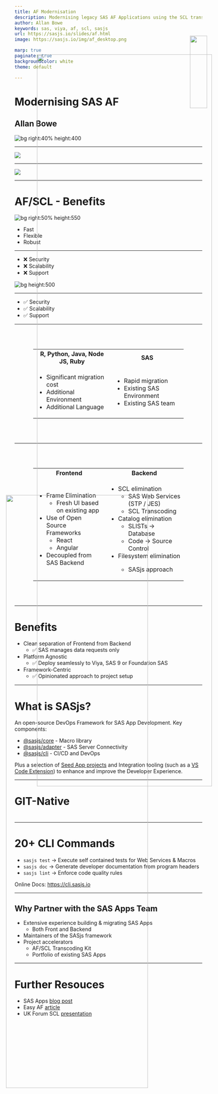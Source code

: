 ```yaml
---
title: AF Modernisation
description: Modernising legacy SAS AF Applications using the SCL transcoding kit and SASjs
author: Allan Bowe
keywords: sas, viya, af, scl, sasjs
url: https://sasjs.io/slides/af.html
image: https://sasjs.io/img/af_desktop.png

marp: true
paginate: true
backgroundColor: white
theme: default

---
```

<style >
section {
  padding: 50px;
}
header{
  position: absolute;
  right: 50px;
  font-size: 60px;
  text-align: right;
  font-weight: bold;
  color: navy
}
header img{
  position: absolute;
  padding-top: 10px;
  left: 0px;
  height: 70px;
}
</style>

<!-- header: ![](https://sasjs.io/img/sas-apps.png)-->


# Modernising SAS AF<!--fit-->
## Allan Bowe


![bg right:40% height:400](https://sasjs.io/img/af1.png)


---
<!-- header: ![](https://sasjs.io/img/sas-apps.png) Desktop -->

![](https://sasjs.io/img/af_before.png)

---
<!-- header: ![](https://sasjs.io/img/sas-apps.png) Cloud -->

![](https://sasjs.io/img/af_after.png)

---
<!-- header: ![](https://sasjs.io/img/sas-apps.png)-->


# AF/SCL - Benefits

![bg right:50% height:550](https://sasjs.io/img/af2.png)

- Fast
- Flexible
- Robust

<!-- TRANSCRIPT
Fast to build as point & click
Flexible due to filesystem access
Robust vendor support, has lasted decades
-->

---
<!-- header: ![](https://sasjs.io/img/sas-apps.png) AF/SCL Architecture -->

- ❌ Security
- ❌ Scalability
- ❌ Support

![bg height:500](https://sasjs.io/img/af_desktop.png)

<!-- TRANSCRIPT
Everything under end user credentials
Desktop deployments
software itself going out of support, hard to find devs
-->

---
<!--
header: ![](https://sasjs.io/img/sas-apps.png) Web Architecture
-->

<img src="https://sasjs.io/img/af_cloud_trans.png"
  style="position: absolute;right:0px;top:200px;width:70%">
</img>

- ✅ Security
- ✅ Scalability
- ✅ Support

---
<!--
header: ![](https://sasjs.io/img/sas-apps.png) Modernisation Process
-->


<table style="padding:50px; width: 100%;">
<tr style="text-align:center; font-weight:bold">
  <td>R, Python, Java, Node JS, Ruby </td><td>SAS </td>
</tr>
<tr><td><ul>
  <li>Significant migration cost </li>
  <li>Additional Environment</li>
  <li>Additional Language</li>
</ul>
</td><td>
<ul>
  <li>Rapid migration </li>
  <li>Existing SAS Environment</li>
  <li>Existing SAS team</li>
</ul>
</td></tr></table>

---
<!--
header: ![](https://sasjs.io/img/sas-apps.png) Modernisation Process
-->


<table style="padding:50px">
<tr style="text-align:center; font-weight:bold">
  <td>Frontend</td><td>Backend</td>
</tr>
<tr><td><ul><li>Frame Elimination
  <ul><li>Fresh UI based on existing app</li></ul> </li>
<li>Use of Open Source Frameworks
  <ul><li>React </li><li>Angular</li></ul>
</li>
<li> Decoupled from SAS Backend </li>
</ul>
</td><td>
<ul>
  <li>SCL elimination
    <ul><li>SAS Web Services (STP / JES)</li>
    <li>SCL Transcoding</li>
    </ul>
  </li>
  <li>Catalog elimination
    <ul><li>SLISTs -> Database</li>
    <li>Code -> Source Control</li>
    </ul>
  </li>
  <li>Filesystem elimination</li>
  <ul><li>SASjs approach</li><ul>
</ul>
</td></tr></table>

<!-- TRANSCRIPT
Fresh UI - existing frames discarded
Open Source = lower maintenance
SCL elimination -
-->


---
<!-- header: ![](https://sasjs.io/img/sas-apps.png) SASjs Approach -->

# Benefits

- Clean separation of Frontend from Backend
  - ✅ SAS manages data requests only
- Platform Agnostic
  - ✅ Deploy seamlessly to Viya, SAS 9 or Foundation SAS
- Framework-Centric
  - ✅ Opinionated approach to project setup

<img style="position: absolute; right:50px; top:150px; width:22%" src="https://sasjs.io/img/buildapps240x400.png" />

---
<!-- header: ![](https://sasjs.io/img/sas-apps.png) SASjs -->

# What is SASjs?

An open-source DevOps Framework for SAS App Development.  Key components:

- [@sasjs/core](https://github.com/sasjs/core) - Macro library
- [@sasjs/adapter](https://github.com/sasjs/adapter) - SAS Server Connectivity
- [@sasjs/cli](https://github.com/sasjs/cli) - CI/CD and DevOps

Plus a selection of [Seed App projects](https://github.com/topics/sasjs-app) and Integration tooling (such as a [VS Code Extension](https://marketplace.visualstudio.com/items?itemName=SASjs.sasjs-for-vscode)) to enhance and improve the Developer Experience.

---

<div >
 <h1>GIT-Native<h1>
<img src="https://i.imgur.com/gIYp5OG.png"
  style="position: absolute; right:150px;bottom: 100px; width:63%">
</img>
</div>


---
# 20+ CLI Commands

- `sasjs test` -> Execute self contained tests for Web Services & Macros
- `sasjs doc` -> Generate developer documentation from program headers
- `sasjs lint` -> Enforce code quality rules

Online Docs:  https://cli.sasjs.io

---

<!-- header: ![](https://sasjs.io/img/sas-apps.png) SAS Apps Team -->


## Why Partner with the SAS Apps Team

- Extensive experience building & migrating SAS Apps
  - Both Front and Backend
- Maintainers of the SASjs framework
- Project accelerators
  - AF/SCL Transcoding Kit
  - Portfolio of existing SAS Apps

---
# Further Resouces

 - SAS Apps [blog post](https://sasapps.io/modernising-legacy-sas-scl-af-applications)
 - Easy AF [article](https://www.linkedin.com/pulse/easy-af-scl-modernisation-html5-sas-allan-bowe/)
 - UK Forum SCL [presentation](https://drive.google.com/file/d/1RMLxFccaXYh35IGnbcFjISFmZUIdetUO/view)


